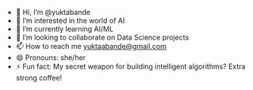 - 👋 Hi, I’m @yuktabande
- 👀 I’m interested in the world of AI
- 🌱 I’m currently learning AI/ML
- 💞️ I’m looking to collaborate on Data Science projects 
- 📫 How to reach me yuktaabande@gmail.com
- 😄 Pronouns: she/her
- ⚡ Fun fact: My secret weapon for building intelligent algorithms? Extra strong coffee!


<!---
yuktabande/yuktabande is a ✨ special ✨ repository because its `README.md` (this file) appears on your GitHub profile.
You can click the Preview link to take a look at your changes.
--->

